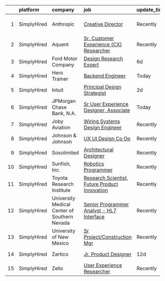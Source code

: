 

|    | platform    | company                                      | job                                                                                                                                                         | update_time   | location           |
|---:|:------------|:---------------------------------------------|:------------------------------------------------------------------------------------------------------------------------------------------------------------|:--------------|:-------------------|
|  1 | SimplyHired | Anthropic                                    | [Creative Director](https://www.simplyhired.com/job/EP7F5lUM9IP20SeDD0GA19l3ZKdjq2DqRDx5Y3TUqcb4eOuHUnZV0w?q=generative+design)                             | Recently      | San Francisco, CA  |
|  2 | SimplyHired | Aquent                                       | [Sr. Customer Experience (CX) Researcher](https://www.simplyhired.com/job/NV6tXqGFxAcRlx7pKSUJVJSunxMPwZzXpSNDid-_ZUu2_NIQDRNtbA?q=generative+design)       | Recently      | Houston, IN        |
|  3 | SimplyHired | Ford Motor Company                           | [Design Research Expert](https://www.simplyhired.com/job/lZCb7EgRtYoAxYVfJKQATIyc58VQsrBFxE1RrRgk_aupC2ZA-NFE-Q?q=generative+design)                        | 6d            | United States      |
|  4 | SimplyHired | Hero Trainer                                 | [Backend Engineer](https://www.simplyhired.com/job/tTB4BL_BZRlX08-iL7uufx9iT9sWWvXZ17UmNrPrhjs5lPfonwCwIw?q=generative+design)                              | Today         | Remote             |
|  5 | SimplyHired | Intuit                                       | [Principal Design Strategist](https://www.simplyhired.com/job/3A0M6WIpdtx6UBYYCgDVyCxAuVVgaB4-DtwHqz92MgzREfX9jgr68g?q=generative+design)                   | 2d            | Mountain View, CA  |
|  6 | SimplyHired | JPMorgan Chase Bank, N.A.                    | [Sr User Experience Designer, Associate](https://www.simplyhired.com/job/YedKOK32UWb5bUYthS4ohhiuXuyuNStIiFztUHphMIuXmSIlFIcuFQ?q=generative+design)        | Today         | New York, NY       |
|  7 | SimplyHired | Joby Aviation                                | [Wiring Systems Design Engineer](https://www.simplyhired.com/job/6d8NmxhUjNvSc1gqZ73DGNquJW2c6AUwS5XQquWE-xJ5UHQAjOrm_Q?q=generative+design)                | Recently      | Santa Cruz, CA     |
|  8 | SimplyHired | Johnson & Johnson                            | [UX UI Design Co Op](https://www.simplyhired.com/job/irxV09gXyZISmKqhRWK0YYV1TBxvj1sZOv6Rr939szATDt6Pknh-eg?q=generative+design)                            | Recently      | Santa Clara, CA    |
|  9 | SimplyHired | Sosolimited                                  | [Architectural Designer](https://www.simplyhired.com/job/1wnZZjS_T2B-Khb33FLg8m5W26VpFJO-O7M0joPbDLzOi2-l3WqCTg?q=generative+design)                        | Recently      | Boston, MA         |
| 10 | SimplyHired | Sunfish, Inc.                                | [Robotics Programmer](https://www.simplyhired.com/job/EUMIKpqO_0yXRLvV2AaroUHaawPAjq4sH8g_vZE2YsLqpNFmjceHaQ?q=generative+design)                           | Recently      | Del Valle, TX      |
| 11 | SimplyHired | Toyota Research Institute                    | [Research Scientist, Future Product Innovation](https://www.simplyhired.com/job/Yn9pIHcXt7nU-Jn5rVqJBMY8hEd_3qeuTEoHpgCMzEpzXIHzc_nGiA?q=generative+design) | Recently      | Los Altos, CA      |
| 12 | SimplyHired | University Medical Center of Southern Nevada | [Senior Programmer Analyst - HL7 Interface](https://www.simplyhired.com/job/A-p67NF_1OexaW_qGbP2048xeGLxebl142qf-fZs01T_4iN1E-0Z4A?q=generative+design)     | Recently      | Panorama City, CA  |
| 13 | SimplyHired | University of New Mexico                     | [Sr Project/Construction Mgr](https://www.simplyhired.com/job/DUMemEY-0vwvRVfD3p2FflaFAxYDNrTY4al2nAf1en5dvvntYGe7EQ?q=generative+design)                   | Recently      | Albuquerque, NM    |
| 14 | SimplyHired | Zartico                                      | [Jr. Product Designer](https://www.simplyhired.com/job/nmMctxanMZHASwHPAKbEf_z0drYGRsWEo6gpCA-NYuoi-XzTB8SGfg?q=generative+design)                          | 12d           | Salt Lake City, UT |
| 15 | SimplyHired | Zello                                        | [User Experience Researcher](https://www.simplyhired.com/job/QnGOqejQMKWh5e6CNycSMKFCWnv-yZ-tLzNkC04ceJl4apZYY4rtvQ?q=generative+design)                    | Recently      | Austin, TX         |